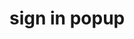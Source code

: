 <!-- generated by markdown-notes-tree -->

# sign in popup

<!-- optional markdown-notes-tree directory description starts here -->

<!-- optional markdown-notes-tree directory description ends here -->


